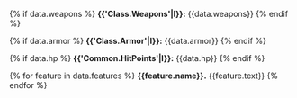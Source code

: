 {% if data.weapons %}
**{{'Class.Weapons'|l}}:** {{data.weapons}} 
{% endif %}

{% if data.armor %}
**{{'Class.Armor'|l}}:** {{data.armor}} 
{% endif %}

{% if data.hp %}
**{{'Common.HitPoints'|l}}:** {{data.hp}} 
{% endif %}

{% for feature in data.features %}
**{{feature.name}}.** {{feature.text}}
{% endfor %}